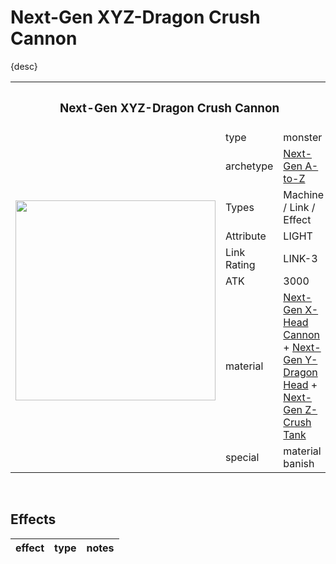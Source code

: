 # Next-Gen XYZ-Dragon Crush Cannon

{desc}


<table>
  <tr>
    <th colspan="3"> <h3> Next-Gen XYZ-Dragon Crush Cannon </h3> </th>
  </tr>
  <tr>
    <td rowspan="9"> <img src="../../../.assets/cards/–/.png" width="320px"> </td>
  </tr>
  <tr>
    <td> type </td>
    <td> monster </td>
  </tr>
  <tr>
    <td> archetype </td>
    <td> <a href="../../archetypes/Next-Gen A-to-Z.md">Next-Gen A-to-Z</a> </td>
  </tr>
  <tr>
    <td> Types </td>
    <td> Machine / Link / Effect </td>
  </tr>
  <tr>
    <td> Attribute </td>
    <td> LIGHT </td>
  </tr>
  <tr>
    <td> Link Rating </td>
    <td> LINK-3 </td>
  </tr>
  <tr>
    <td> ATK </td>
    <td> 3000 </td>
  </tr>
  <tr>
    <td> material </td>
    <td> </em> <a href="../standard/Next-Gen X-Head Cannon.md">Next-Gen X-Head Cannon</a> </em> + </em> <a href="../standard/Next-Gen Y-Dragon Head.md">Next-Gen Y-Dragon Head</a> </em> + </em> <a href="../standard/Next-Gen Z-Crush Tank.md">Next-Gen Z-Crush Tank</a> </em> </td>
  </tr>
  <tr>
    <td> special </td>
    <td> material banish </td>
  </tr>
</table>


<br>


## Effects

| effect | type | notes |
| :----- | :--- | :---- |
